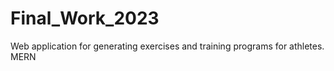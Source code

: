 # Final_Work_2023
Web application for generating exercises and training programs for athletes. MERN
